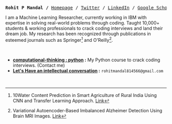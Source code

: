 
  
  <p><pre align="center">
<strong>Rohit P Mandal /</strong> <a href="https://xiaowuc2.vercel.app">​Homepage​</a> / <a href="https://twitter.com/xiaowuc2">Twitter</a> / <a href="https://linkedin.com/in/xiaowuc2">​LinkedIn​</a> / <a href="https://scholar.google.com/citations?user=iHd8-ZkAAAAJ&hl=en">​Google Scholar​</a> / <a href="https://leetcode.com/xiaowuc2">​LeetCode​</a> / <a href="https://www.youtube.com/channel/UCX7oe66V8zyFpAJyMfPL9VA">​YouTube​</a></pre></p>

I am a Machine Learning Researcher, currently working in IBM with expertise in solving real-world problems through coding. Taught 10,000+ students & working professionals to crack coding interviews and land their dream job. My research has been recognized through publications in esteemed journals such as Springer[^1] and O'Reilly[^2]. 

<br>

- **[computational-thinking : python](https://xiaowuc2.vercel.app/posts/computational-thinking-python) :** My Python course to crack coding interviews. (Contact me)
- **[Let's Have an intellectual conversation](https://www.linkedin.com/in/xiaowuc2/) :** `rohitmandal814566@gmail.com`

<br>

[^1]: 10Water Content Prediction in Smart Agriculture of Rural India Using CNN and Transfer Learning Approach. [Link](https://www.oreilly.com/library/view/intelligent-decision-support/9781119896432/c10.xhtml)
[^2]: Variational Autoencoder-Based Imbalanced Alzheimer Detection Using Brain MRI Images. [Link](https://link.springer.com/chapter/10.1007/978-981-19-1657-1_14)


